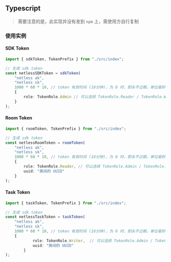 ## Typescript

> 需要注意的是，此实现并没有发到 `npm` 上，需使用方自行复制

### 使用实例

#### SDK Token

```typescript
import { sdkToken, TokenPrefix } from "./src/index";

// 生成 sdk token
const netlessSDKToken = sdkToken(
    "netless ak",
    "netless sk",
    1000 * 60 * 10, // token 有效时间 (10分钟)，为 0 时，即永不过期。单位毫秒
    {
        role: TokenRole.Admin // 可以选择 TokenRole.Reader / TokenRole.Writer
    }
);
```

#### Room Token

```typescript
import { roomToken, TokenPrefix } from "./src/index";

// 生成 sdk token
const netlessRoomToken = roomToken(
    "netless ak",
    "netless sk",
    1000 * 60 * 10, // token 有效时间 (10分钟)，为 0 时，即永不过期。单位毫秒
    {
        role: TokenRole.Reader, // 可以选择 TokenRole.Admin / TokenRole.Writer
        uuid: "房间的 UUID"
    }
);
```

#### Task Token

```typescript
import { taskToken, TokenPrefix } from "./src/index";

// 生成 sdk token
const netlessTaskToken = taskToken(
    "netless ak",
    "netless sk",
    1000 * 60 * 10, // token 有效时间 (10分钟)，为 0 时，即永不过期。单位毫秒
    {
            role: TokenRole.Writer,  // 可以选择 TokenRole.Admin / TokenRole.Reader
            uuid: "房间的 UUID"
        }
);
```
